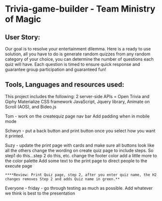 # Trivia-game-builder - Team Ministry of Magic

## User Story:

Our goal is to resolve your entertainment dilemma. Here is a ready to use
solution, all you have to do is generate random quizzes from any random category of your choice, you can
determine the number of questions each quiz will have. Each question is timed to ensure quick response and
guarantee group participation and guaranteed fun!


## Tools, Languages and resources used:
This project includes the following: 
2 server-side APIs = Open Trivia and Giphy
Materialize CSS framework 
JavaScript, Jquery library, Animate on Scroll (AOS), and Bideo.js



Tom - work on the createquiz page nav bar
    Add padding when in mobile mode

Schwyn - put a back button and print button once you select how you want it printed.
 
Suzy - update the print page with cards and make sure all buttons look like all the others
    change the wording on create quiz page to include steps. So step1 do this...step 2 do this, etc.
    change the footer color
    add a little more to the color palette 
    Add some text to the print page to direct people to the execute page

    ****Review: Print Quiz page, step 2, after you enter quiz name, the H2 changes removes Step 2 and adds Quiz name in green.** 

Everyone - friday - go through testing as much as possible.
Add whatever we think is best to the presentation




